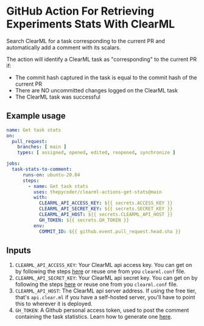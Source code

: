 # GitHub Action For Retrieving Experiments Stats With ClearML

Search ClearML for a task corresponding to the current PR and automatically add a comment with its scalars.

The action will identify a ClearML task as "corresponding" to the current PR if:
- The commit hash captured in the task is equal to the commit hash of the current PR
- There are NO uncommitted changes logged on the ClearML task
- The ClearML task was successful

## Example usage

```yaml
name: Get task stats
on:
  pull_request:
    branches: [ main ]
    types: [ assigned, opened, edited, reopened, synchronize ]

jobs:
  task-stats-to-comment:
      runs-on: ubuntu-20.04
      steps:
        - name: Get task stats
          uses: thepycoder/clearml-actions-get-stats@main
          with:
            CLEARML_API_ACCESS_KEY: ${{ secrets.ACCESS_KEY }}
            CLEARML_API_SECRET_KEY: ${{ secrets.SECRET_KEY }}
            CLEARML_API_HOST: ${{ secrets.CLEARML_API_HOST }}
            GH_TOKEN: ${{ secrets.GH_TOKEN }}
          env:
            COMMIT_ID: ${{ github.event.pull_request.head.sha }}
```

## Inputs

1. `CLEARML_API_ACCESS_KEY`: Your ClearML api access key. You can get on by following the steps [here](https://clear.ml/docs/latest/docs/getting_started/ds/ds_first_steps) or reuse one from you `clearml.conf` file. 
2. `CLEARML_API_SECRET_KEY`: Your ClearML api secret key. You can get on by following the steps [here](https://clear.ml/docs/latest/docs/getting_started/ds/ds_first_steps) or reuse one from you `clearml.conf` file. 
3. `CLEARML_API_HOST`: The ClearML api server address. If using the free tier, that's `api.clear.ml` if you have a self-hosted server, you'll have to point this to wherever it is deployed.
4. `GH_TOKEN`: A Github personal access token, used to post the comment containing the task statistics. Learn how to generate one [here](https://docs.github.com/en/authentication/keeping-your-account-and-data-secure/creating-a-personal-access-token).